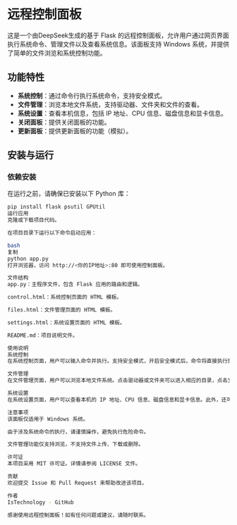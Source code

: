 # 远程控制面板

这是一个由DeepSeek生成的基于 Flask 的远程控制面板，允许用户通过网页界面执行系统命令、管理文件以及查看系统信息。该面板支持 Windows 系统，并提供了简单的文件浏览和系统控制功能。

## 功能特性

- **系统控制**：通过命令行执行系统命令，支持安全模式。
- **文件管理**：浏览本地文件系统，支持驱动器、文件夹和文件的查看。
- **系统设置**：查看本机信息，包括 IP 地址、CPU 信息、磁盘信息和显卡信息。
- **关闭面板**：提供关闭面板的功能。
- **更新面板**：提供更新面板的功能（模拟）。

## 安装与运行

### 依赖安装

在运行之前，请确保已安装以下 Python 库：

```bash
pip install flask psutil GPUtil
运行应用
克隆或下载项目代码。

在项目目录下运行以下命令启动应用：

bash
复制
python app.py
打开浏览器，访问 http://<你的IP地址>:80 即可使用控制面板。

文件结构
app.py：主程序文件，包含 Flask 应用的路由和逻辑。

control.html：系统控制页面的 HTML 模板。

files.html：文件管理页面的 HTML 模板。

settings.html：系统设置页面的 HTML 模板。

README.md：项目说明文件。

使用说明
系统控制
在系统控制页面，用户可以输入命令并执行。支持安全模式，开启安全模式后，命令将直接执行而不显示回显。

文件管理
在文件管理页面，用户可以浏览本地文件系统。点击驱动器或文件夹可以进入相应的目录，点击文件则无法操作。

系统设置
在系统设置页面，用户可以查看本机的 IP 地址、CPU 信息、磁盘信息和显卡信息。此外，还可以关闭面板或模拟更新面板。

注意事项
该面板仅适用于 Windows 系统。

由于涉及系统命令的执行，请谨慎操作，避免执行危险命令。

文件管理功能仅支持浏览，不支持文件上传、下载或删除。

许可证
本项目采用 MIT 许可证。详情请参阅 LICENSE 文件。

贡献
欢迎提交 Issue 和 Pull Request 来帮助改进该项目。

作者
IsTechnology - GitHub

感谢使用远程控制面板！如有任何问题或建议，请随时联系。
